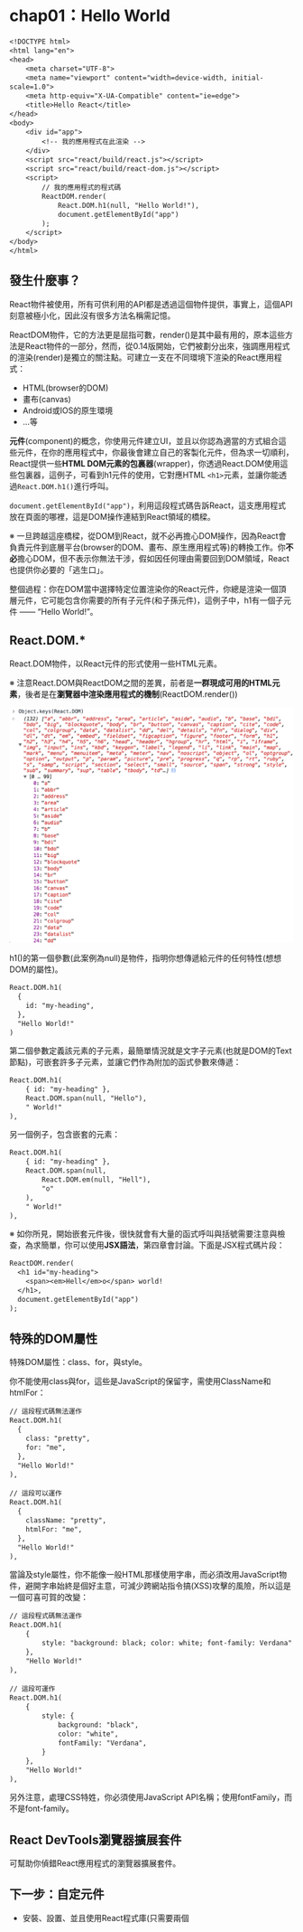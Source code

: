 # chap01：Hello World

```
<!DOCTYPE html>
<html lang="en">
<head>
    <meta charset="UTF-8">
    <meta name="viewport" content="width=device-width, initial-scale=1.0">
    <meta http-equiv="X-UA-Compatible" content="ie=edge">
    <title>Hello React</title>
</head>
<body>
    <div id="app">
        <!-- 我的應用程式在此渲染 -->
    </div>
    <script src="react/build/react.js"></script>
    <script src="react/build/react-dom.js"></script>
    <script>
        // 我的應用程式的程式碼
        ReactDOM.render(
            React.DOM.h1(null, "Hello World!"),
            document.getElementById("app")
        );
    </script>
</body>
</html>
```

## 發生什麼事？

React物件被使用，所有可供利用的API都是透過這個物件提供，事實上，這個API刻意被極小化，因此沒有很多方法名稱需記憶。

ReactDOM物件，它的方法更是屈指可數，render()是其中最有用的，原本這些方法是React物件的一部分，然而，從0.14版開始，它們被劃分出來，強調應用程式的渲染(render)是獨立的關注點。可建立一支在不同環境下渲染的React應用程式：

- HTML(browser的DOM)
- 畫布(canvas)
- Android或IOS的原生環境
- ...等

**元件**(component)的概念，你使用元件建立UI，並且以你認為適當的方式組合這些元件，在你的應用程式中，你最後會建立自己的客製化元件，但為求一切順利，React提供一些**HTML DOM元素的包裏器**(wrapper)，你透過React.DOM使用這些包裏器，這例子，可看到h1元件的使用，它對應HTML `<h1>`元素，並讓你能透過`React.DOM.h1()`進行呼叫。

`document.getElementById("app")`，利用這段程式碼告訴React，這支應用程式放在頁面的哪裡，這是DOM操作連結到React領域的橋樑。

※ 一旦跨越這座橋樑，從DOM到React，就不必再擔心DOM操作，因為React會負責元件到底層平台(browser的DOM、畫布、原生應用程式等)的轉換工作。你**不必**擔心DOM，但不表示你無法干涉，假如因任何理由需要回到DOM領域，React也提供你必要的「逃生口」。

整個過程：你在DOM當中選擇特定位置渲染你的React元件，你總是渲染一個頂層元件，它可能包含你需要的所有子元件(和子孫元件)，這例子中，h1有一個子元件 —— “Hello World!”。

## React.DOM.*

React.DOM物件，以React元件的形式使用一些HTML元素。

※ 注意React.DOM與ReactDOM之間的差異，前者是**一群現成可用的HTML元素**，後者是在**瀏覽器中渲染應用程式的機制**(ReactDOM.render())

![React.DOM的特性清單](./React.DOM.png)

h1()的第一個參數(此案例為null)是物件，指明你想傳遞給元件的任何特性(想想DOM的屬性)。

```
React.DOM.h1(
  {
    id: "my-heading",
  },
  "Hello World!"
)
```

第二個參數定義該元素的子元素，最簡單情況就是文字子元素(也就是DOM的Text節點)，可嵌套許多子元素，並讓它們作為附加的函式參數來傳遞：

```
React.DOM.h1(
    { id: "my-heading" },
    React.DOM.span(null, "Hello"),
    " World!"
),
```

另一個例子，包含嵌套的元素：

```
React.DOM.h1(
    { id: "my-heading" },
    React.DOM.span(null,
        React.DOM.em(null, "Hell"),
        "o"
    ),
    " World!"
),
```

※ 如你所見，開始嵌套元件後，很快就會有大量的函式呼叫與括號需要注意與檢查，為求簡單，你可以使用**JSX語法**，第四章會討論。下面是JSX程式碼片段：

```
ReactDOM.render(
  <h1 id="my-heading">
    <span><em>Hell</em>o</span> world!
  </h1>,
  document.getElementById("app")
);
```

## 特殊的DOM屬性

特殊DOM屬性：class、for，與style。

你不能使用class與for，這些是JavaScript的保留字，需使用ClassName和htmlFor：

```
// 這段程式碼無法運作
React.DOM.h1(
  {
    class: "pretty",
    for: "me",
  },
  "Hello World!"
),

// 這段可以運作
React.DOM.h1(
  {
    className: "pretty",
    htmlFor: "me",
  },
  "Hello World!"
),
```

當論及style屬性，你不能像一般HTML那樣使用字串，而必須改用JavaScript物件，避開字串始終是個好主意，可減少跨網站指令搞(XSS)攻擊的風險，所以這是一個可喜可賀的改變：

```
// 這段程式碼無法運作
React.DOM.h1(
    {
        style: "background: black; color: white; font-family: Verdana"
    },
    "Hello World!"
),

// 這段可運作
React.DOM.h1(
    {
        style: {
            background: "black",
            color: "white",
            fontFamily: "Verdana",
        }
    },
    "Hello World!"
),
```

另外注意，處理CSS特姓，你必須使用JavaScript API名稱；使用fontFamily，而不是font-family。

## React DevTools瀏覽器擴展套件

可幫助你偵錯React應用程式的瀏覽器擴展套件。

## 下一步：自定元件

- 安裝、設置、並且使用React程式庫(只需要兩個<script>標籤)
- 在DOM當中選擇特定位置渲染你的React元件(e.g. `ReactDOM.render(reactWhat, domWhere)`)
- 使用內建的元件，這些是一般DOM元素的包裏器(e.g. `React.DOM.div(attributes, children)`)

# chap02：元件的生命

現在知道如何使用現成的DOM元件，現在就來練習如何建立自己的元件。

## 最低限度

建立新元件的API：

```
var MyComponent = React.createClass({
  /* specs */
})
```

"specs"是JavaScript物件，包含一個名為`render()`的必要方法，以及一些選用的方法與特性，最基本例子：

```
var Component = React.creatClass({
  render: function() {
    return React.DOM.span(null, "I'm so custom");
  }
});
```

唯一需要實作的就是`render()`方法，這個方法**必須回傳React元件**。

在應用程式中使用你的元件就類似使用DOM元件

```
ReactDOM.render(
  React.createElement(Component),
  document.getElementById("app")
);
```

`React.createElement()`是為你的元件建立「實例」(instance)的一個方法。如果要建立數個實例，還有另一個方法是利用工廠(factory)：

```
var ComponentFactory = React.createFactory(Component);

ReactDOM.render(
    ComponentFactory(),
    document.getElementById("app")
);
```

你已經知道`React.DOM.*`方法實際上只是`React.createElement()`的方便包裏器。換言之，可這樣操作DOM元件：

```
ReactDOM.render(
    React.createElement("span", null, "Hello"),
    document.getElementById("app")
);
```

如你所見，DOM元素以字串的方式被定義，而不是JavaScript函式(如自訂元件的案例)。

## 特性

你的元件可以接受特性並且渲染它們，或根據特性的值產生不同行為。所有特性可透過this.props物件來存取：

```
var Component = React.createClass({
    render: function() {
        return React.DOM.span(null, "My name is " + this.props.name);
    }
});

ReactDOM.render(
    React.createElement(Component, {
        name: "Eden",
    }),
    document.getElementById("app")
);
```

※ 把`this.props`想成是唯讀的。特性可用來將組態從父元件傳遞到子元件(以及從子元件到父元件)。如果你覺得很想要設定this.props的特性，就使用額外的變數，或改用元件之規格物件的特性(如this.thing，而非this.props.thing)。事實上ECMAScript5瀏覽器中，你無法改變this.props，因為：

```
> Object.isFrozen(this.props) === true; // true
```

## PropTypes

在你的元件中，可添加名為propTypes的特性，宣告你的元件準備接受哪些特性，以及它們的型別：

```
var Component = React.createClass({
    propTypes: {
        name: React.PropTypes.string.isRequired,
    },
    render: function() {
        return React.DOM.span(null, "My name is " + this.props.name);
    }
});
```

propTypes是選用的，但它有兩個好處：

- 事先宣告元件預期什麼特性，元件的使用者不需要檢視render()函式的原始碼(可能很長)，就能明白他們可使用哪些特性來組態這個元件。
- React在執行時期驗證特性值，所以你可放心撰寫你的render()函式，無需小心翼翼地堤防你的元件會收到什麼可怕的資料。

如果忘記傳遞該值，控制台會顯示警告訊息：

```
ReactDOM.render(
    React.createElement(Component, {
        // name: "Eden",
    }),
    document.getElementById("app")
);
```

```
Warning: Failed propType: Required prop `name` was not specified in `Constructor`.
```

如果提供整數，也會得到警告訊息：

```
ReactDOM.render(
    React.createElement(Component, {
        name: 123,
    }),
    document.getElementById("app")
);
```

```
Warning: Failed propType: Invalid prop `name` of type `number` supplied to `Constructor`, expected `string`.
```

列出可用來宣告你的預期PropTypes。

```
> Object.keys(React.PropTypes).join('\n');
  "array
  bool
  func
  number
  object
  string
  any
  arrayOf
  element
  instanceOf
  node
  objectOf
  oneOf
  oneOfType
  shape"
```

### 預設的特性值

當你的元件接受選用的特性時，必須特別注意，當那些特性未提供，元件還是必須能正常運作，無可避免，這會導致防禦性的樣板程式碼：

```
var text = 'text' in this.props ?this.props.text : '';
```

可透過實作`getDefaultProps()`方法來避免撰寫這種程式碼(聚焦於更重要的部分)：

```
var Component = React.createClass({
  propTypes: {
    firstName: React.PropTypes.string.isRequired,
    middleName: React.PropTypes.string,
    familyName: React.PropTypes.string.isRequired,
    address: React.PropTypes.string,
  },
  
  getDefaultProps: function() {
    return {
      middleName: '',
      address: 'n/a',
    };
  },
  
  render: function() {/* ... */}
});
```

如你所見，`getDefaultProps()`回傳物件，為每個選用的特性(no isRequired的特性)提供合理的值。

## 狀態

目前所舉的例子都是相當靜態(無狀態)。React真正的亮點是在應用程式發生資料改變時的絕妙處理機制(相對的，老派的browser DOM操作與維護工作顯得很複雜)。React具有**狀態**(state)的概念，也就是元件用來渲染它自己的資料。當狀態改變，React重新建構UI，不需你做任何事，因此，在最初完成UI(在你的render())之後，你只需關心資料更新，而不需擔心資料調整，畢竟，你的render()方法已經提供元件外觀應有的藍圖。

※ 呼叫setState()之後，UI更新透過佇列機制而完成，有效地以批次方式進行變更，因此，直接更新`this.state`會產生意外的行為，而且你不該這樣做，就像`this.props`，請將`this.state`考慮成唯讀物件，不僅因為這樣做從語義上來看是一個壞主意，而且會以出乎意料的方式運作，同樣地，不要自行呼叫`this.render()`——相反地，將它留給React進行批次處理，React會判斷最少變更量，並且在適當時機呼叫render()。

類似透過`this.props`存取特性，你藉由`this.state`物件存取狀態，為了更新狀態，可使用`this.setState()`，當`this.setState()`被呼叫時，React呼叫你的`render()`方法，並且更新UI。

※ React在setState()被呼叫時更新UI，這是最常見的使用情節，但這裡有逃生口。可藉由名為shouldComponentUpdate()的特殊「生命週期」方法中回傳false，阻止UI被更新。

## 有狀態的TextArea元件

首先，建立不處理更新的「無狀態」版本：

```
var TextAreaCounter = React.createClass({
    propTypes: {
        text: React.PropTypes.string,
    },
    getDefaultProps: function () {
        return {
            text: '',
        };
    },
    render: function() {
        return React.DOM.div(null,
            React.DOM.textarea({
                defaultValue: this.props.text,
            }),
            React.DOM.h3(null, this.props.text.length)
        )
    }
});

ReactDOM.render(
    React.createElement(TextAreaCounter, {
        text: "Eden"
    }),
    document.getElementById("app")
);
```

※ 前段程式碼中的textarea接受defaultValue特性，而不是文字子元素(就像你在一般HTML中習以為常的那樣)，這是因為，當論及表單時，React與老式HTML之間存在一些細微差異，第四章就會討論到這件事。不會有太大差別。

下一步是把這無狀態元件轉變成**有狀態**的元件，我們讓這個元件維護某些資料(狀態)，並且利用這些資料在一開始渲染它自己，並在稍後資料發生改變時更新它自己(重新渲染)。

在你的元件實作getInitialState()的方法，確保你操作的總是正確的資料：

```
getInitialState: function () {
    return {
        text: this.props.text,
    };
},
```

可透過`this.state.text`存取。一開始(在getInitialState()中)，你直接複製text特性，之後當資料發生變化(使用者進行輸入)時，這個元件利用輔助方法(helper method)更新其狀態。

```
_textChange: function(ev) {
    this.setState({
        text: ev.target.value,
    });
},
```

你總是利用`this.setState()`更新狀態，這個方法接受物件，並將它與`this.state`裡頭既有的資料合併起來。

`_textChange()`是個事件偵聽器。

最後要做的就是更新render()方法，使用`this.state`代替`this.props`，並設定事件偵聽器。

```
render: function () {
    return React.DOM.div(null,
        React.DOM.textarea({
            value: this.state.text,
            onChange: this._textChange,
        }),
        React.DOM.h3(null, this.state.text.length)
    )
}
```

現在每當輸入textarea，計數器更新，反映實際的輸入內容。

## DOM事件說明

為避免混淆，針對這行程式碼做點澄清：

```
onChange: this._textChange
```

為求效能、便捷、清楚、與合理，React使用自己的**合成事件系統**(synthetic events system)，為幫忙理解箇中原由，你必須思考在單純的DOM世界裡頭事情是如何運作的。

### 舊時代的事件處理

使用**行內事件處理器**(inline event handler)是很方便的：

```
<button onclick="doStuff">
```

雖方便且易讀(事件監聽器與UI同在)，然而，太多事件監聽器像這樣四處散落卻是欠缺效率的，而且也不容易在相同按鈕上安排多個監聽器，尤其是當該按鈕位在別人的「元件」或程式庫中，因此在DOM世界裡，人們使用`element.addEventListener`設置監聽器(listener，現在導致相關程式碼散落兩處，甚至多處)以及**事件委託**機制(event delegation，為解決效能問題)。事件委託機制意味著你在某個父節點偵聽多個事件，例如，包含多個按鈕的<div>，你為所有按鈕設置一個偵聽器。

```
<div id="parent">
    <button id="ok">ok</button>
    <button id="cancel">Cancel</button>
</div>
<script>
    document.getElementById('parent').addEventListener('click', function (event) {
        var button = event.target;

        // 根據被點擊的按鈕不同，做不同的事情
        switch (button.id) {
            case 'ok':
                console.log('OK!');
                break;
            case 'cancel':
                console.log('Cancel');
                break;
            default:
                new Error('Unexpected button ID');
        }
    });
</script>
```

這樣可行，效能也沒問題，但也有幾個缺點：

- 偵聽器的宣告更遠離UI元件，使得程式碼更難追蹤及偵錯。
- 使用事件委託機制，搭配switch，導致不必要的樣板程式碼，甚至是在你可以做實際的工作之前。
- 瀏覽器不一致實際上會讓這段程式碼變得更冗長。

將這段程式碼呈現在真實的使用者前，你需補充更多東西，才能支援所有瀏覽器。

- 除了addEventListener，你還需要attachEvent。
- 你必須在偵聽器頂端增加`var event = event || window.event;`。
- 你需要`var button = event.target || event.srcElement;`。

所有這些東西都不可少，且相當煩人，足以迫使你採用某個事件程式庫，但是，何必添加另一個程式庫(並學習更多API)，React已經隨附一個克服事件處理夢魘的解決方案。

### React的事件處理

React使用**合成事件**(synthetic event)，以便包裏及標準化瀏覽器事件，這表示，不再有瀏覽器不一致，你可永遠放心相信：所有瀏覽器皆支援`event.target`，這也表示，對所有瀏覽器來說，取消事件的API都一樣；換言之，`event.stopPropagation()`和`event.preventDefault()`即使老舊IE也能運作。

這樣的語法很容易讓UI與事件偵聽器保持在一起，看起來好像老式的行內事件處理器，但背後並非如此，事實上，基於效能考量，React採取事件委託機制。

針對事件處理器，React使用駝峰語法，因此，請使用`onClick`代替`onclick`。

無論什麼原因，如果你需要原始的瀏覽器事件，大可利用`event.nativeEvent`，不過，這種機會應該很少。

還有一件事：onChange事件的行為正如你預期：它在使用者進行欄位輸入當下被觸發，而非完成輸入並且離開這個欄位之後，這是單純DOM的行為。

### Props vs. State

特性(property)是讓外界(元件使用者)組態你的元件的機制，狀態(state)是關於內部資料的維護，因此，如果你去類比物件導向編程，`this.props`就如同傳遞給**類別建構式**的所有引數，`this.state`則是你的一群**私有特性**。

## 在初始狀態中的特性：反模式

```
getInitialState() {
  return {
    text: this.props.text,
  };
}
```

這實際上被視為一種反模式。理想情況下，以你覺得合適方式，隨意組合`this.state`和`this.props`，在render()方法中打造你的使用者介面。

但有時候，你會想要利用傳遞給元件的值，並且使用它建構初始狀態，這沒什麼不對，但元件的呼叫者可能期望這個特性總是具有最新的值，前述範例違反這種期望，為求簡明清楚，單純的命名變更就夠了 —— 例如，把該特性稱作defaultText或initialValue之類的東西，而不只是text：

```
propTypes: {
    defaultValue: React.PropTypes.string,
},

getDefaultProps: function () {
    return {
        defaultValue: '',
    };
},

getInitialState: function () {
    return {
        text: this.props.defaultValue,
    };
},


ReactDOM.render(
    React.createElement(TextAreaCounter, {
        defaultValue: "Eden"
    }),
    document.getElementById("app")
);
```

※ 第四章會說明React如何針對它自己的欄位輸入元素與文字輸入方框的實作解決這個問題。

## 從外部存取元件

有時候，你必須掛鉤到既有的應用程式或網站，一部份一部份地移植到React，幸運的是，React根本上被設計來搭配任何預先存在的程式碼基礎。

讓React應用程式與外界溝通的一個方法，就是取得`ReactDOM.render()`所渲染之元件的參考，並且從元件外部使用它：

```
var myTextAreaCounter = ReactDOM.render(
    React.createElement(TextAreaCounter, {
        defaultValue: "Eden"
    }),
    document.getElementById("app")
);
```

現在你可使用myTextAreaCounter存取相同的方法和特性(跟你在元件中使用this一樣)，甚至可以使用JavaScript控制台來檢視這個元件：

![透過保存參考，存取被渲染的元件](./state-outside.png)

這行設定某種新狀態：

```
myTextAreaCounter.setState({text: "Hello outside world!"});
```

這行取得指向React所建立之DOM主要父節點的參考：

```
var reactAppNode = ReactDOM.findDOMNode(myTextAreaCounter);
```

這是`<div id="app">`的第一個子元素，這就是你要求React變戲法的地方：

```
reactAppNode.parentNode === document.getElementById('app'); // true
```

這裡說明如何存取特性和狀態：

```
myTextAreaCounter.props;
myTextAreaCounter.state;
```

※ 你可從元件外面存取整個元件API，但真要這麼做，你應該謹慎運用這項新穎的超能力。如果你要取得節點規模，以確保它的尺寸適合你的整個頁面，或許可使用`ReactDOM.findDOMNode()`，但僅止於此。如果忍不住胡亂操作不屬於你的元件，可能會違反原有的預期，並產生臭蟲，因為該元件並未預期這類「侵入式干預」，例如下列這段程式碼，但真的不建議：

```
// 反例
myTextAreaCounter.setState({text: "NOOOO"});
```

## 中途更改特性

特性是組態元件的一種機制。因此，在建立元件之後，從外部改變特性自然是件合理的事。但，你的元件應該有所準備，才能處理這種使用情節。

檢視之前範例render()方法，你會發現它僅使用`this.state`：

```
render: function () {
    return React.DOM.div(null,
        React.DOM.textarea({
            value: this.state.text,
            onChange: this._textChange,
        }),
        React.DOM.h3(null, this.state.text.length)
    )
}
```

如果你從元件外部改變這些特性，並不會產生渲染的效果，換句話說，textarea的內容在你進行下列操作之後不會發生改變：

```
myTextAreaCounter = ReactDOM.render(
    React.createElement(TextAreaCounter, {
        defaultValue: "Hello", // 先前為“Eden”
    }),
    document.getElementById("app")
);
```

※ 即使myTextAreaCounter被新的ReactDOM.render()呼叫重寫過，應用程式的狀態仍然維持不變，
React先後「調節」(reconciliation)這支應用程式，但並未抹除一切，相反地，它盡可能應用最小的變更量。

this.props已經改變，但UI沒變：

```
> myTextAreaCounter.props; // Object {defaultValue: "Hello"}
```

```
// 反例
myTextAreaCounter.setState({text: "Hello"});
// 這是糟糕的主意，因它在更複雜的元件中可能導致不一致狀態；例如，弄亂內部計數器、布林旗標、事件監聽器、等等。
```

如果想要優雅處理外部干擾(特性的變更)，可預先實作名為`componentWillReceiveProps()`的方法：

```
componentWillReceiveProps: function (newProps) {
    this.setState({text: newProps.defaultValue});
},
```

這個方法接受新的特性物件，你可根據需求設定狀態，並且配合其他必要工作，讓元件保持正常狀態。

## 生命週期方法

componentWillReceiveProps()方法是React提供的生命週期之一，你可使用它來偵聽元件的變更。你可實作其他生命週期方法：

- componentWillUpdate()

    在元件的render()方法再次被呼叫(特性或狀態的改變)之前被執行。

- componentDidUpdate()

    在render()方法完成且新的底層DOM變更發生之後被執行。

- componentWillMount()

    在節點被插入DOM之前被執行。

- componentDidMount()

    在節點被插入DOM之後被執行。

- componentWillUnmount()

    在元件從DOM移除之前被執行。

- shouldComponentUpdate(newProps, newState)

    這個方法在componentWillUpdate()之前被呼叫，並且給你機會回傳false；取消更新，這表示你的render()不會被呼叫，這在效能至關重要的領域中是相當有用的 —— 當你認為沒有重要的變更，而且不需要渲染時，根據newState引數與既有`this.state`的比較，newProps與`this.props`的比較，或者，單純知道這個元件是靜態、不會改變的，你據以進行決策。
    
## 生命週期範例：全部紀錄

讓我們在TextAreaCounter元件中增加一些日誌紀錄，簡單實作所有生命週期方法，被呼叫時將相關訊息伴隨引數紀錄到控制台上：

```
var TextAreaCounter = React.createClass({

    _log: function(methodName, args) {
        console.log(methodName, args);
    },
    componentWillUpdate: function () {
        this._log('componentWillUpdate', arguments);
    },
    componentDidUpdate: function () {
        this._log('componentDidUpdate', arguments);
    },
    componentWillMount: function () {
        this._log('componentWillMount', arguments);
    },
    componentDidMount: function () {
        this._log('componentDidMount', arguments);
    },
    componentWillUnmount: function () {
        this._log('componentWillUnmount', arguments);
    },
    
    // ...
    // 更多實作，render()，等等
```

載入頁面console結果：

```
componentWillMount Arguments(0)
componentDidMount Arguments(0)
```

兩個方法呼叫不帶任何引數，componentDidMount()通常比較有趣，需要的話，你可利用`ReactDOM.findDOMNode(this)`存取新掛載的DOM節點，例如，取得元件的尺寸。既然你的元件確實存在，你就可以做任何類型的初始化工作。

接下來，鍵入"s"產生文字"Edens"：

![更新元件](./licycle_update.png)

componentWillUpdate(nextProps, nextState)方法伴隨著新資料被呼叫，這些新資料會被用來重新渲染這個元件，第一個引數是this.props的未來值，第二個引數是新的this.state的未來值，第三個是context，這引數在這階段並不要緊。你可將引數(e.g. newProps)與當前的this.props做比較，並且決定是否對它採取適當的行動。

在呼叫componentWillUpdate()之後，你看到componentDidUpdate(oldProps, oldState)被呼叫，傳遞props與state在變更之前的值，這是在變更發生之後做某事的機會，你可在這裡使用setState()，你無法在componentWillUpdate()裏頭做這件事。

譬如說，你想要限制輸入textarea的字元數，你應該在事件處理器_textChange()做這件事，它在使用者鍵入資料時被呼叫，但萬一有人從元件外部呼叫setState()？你還能保護元件的一制性與健全性嗎？當然，你可以在componentDidUpdate()中進行驗證，如果字元數大於允許的限制，即將狀態回復原有的樣子：

```
componentDidUpdate: function(oldProps, oldState) {
    if (this.state.text.length > 4) {
        this.replaceState(oldState);
    }
}
```

※ 注意，使用replaceState()代替setState()，setState(obj)將obj的特性與this.state特性**合併**，而replaceState()則**覆寫一切**。

## 生命週期範例：使用Mixin

前面例子，你看到五個生命週期方法呼叫有四個被記錄下來，當你有子元件被父元件移除，第五個生命週期方法，componentWillUnmount()，最能夠清楚指名這件事。此範例中，你想要同時在子元件與父元件中紀錄所有變更，所以讓我們引進程式碼重利用的新概念：mixin(混入)。

mixin是包含一組方法與特性的JavaScript物件，mixin不是為了單獨使用，而是要被包含到(被混入)另一個物件的特性中，在日誌紀錄範例中，mixin看起來像這樣：

```
var logMixin = {
    _log: function (methodName, args) {
        console.log(methodName, args);
    },
    componentWillUpdate: function () {
        this._log('componentWillUpdate', arguments);
    },
    componentDidUpdate: function () {
        this._log('componentDidUpdate', arguments);
    },
    componentWillMount: function () {
        this._log('componentWillMount', arguments);
    },
    componentDidMount: function () {
        this._log('componentDidMount', arguments);
    },
    componentWillUnmount: function () {
        this._log('componentWillUnmount', arguments);
    },
};
```

在非React的世界裡，你可利用for-in迭代繞行，並且將所有特性複製到新物件中，這樣讓新的物件獲得mixin的所有功能。在React的世界裡，你擁有一種便捷的機制：mixins特性：

```
var MyComponent = React.createClass({
  mixins: [obj1, obj2, obj3],
  // 其餘的方法...
},
```

你將JavaScript物件的陣列指定給mixins特性，React負責處理其餘工作。

```
var TextAreaCounter = React.createClass({

    name: 'TextAreaCounter',
    mixins: [logMixin],
    
    // 其餘的方法 ...
```

這段程式碼加上便捷的name特性來識別呼叫者。

執行這段包含mixin的範例，可看到日誌紀錄的運作。

## 生命週期範例：使用子元件

你知道你能以你認為合適、嵌套的方式，混合及組織React元件，目前為止，你在render()方法中只看到React.DOM元件(相對於自訂元件)，現在看看簡單的自訂元件如何被當作子元件來使用：

可將計數器的部分變成獨立的元件：

```
var Counter = React.createClass({
    name: 'Counter',
    mixins: [logMixin],
    propTypes: {
        count: React.PropTypes.number.isRequired,
    },
    render: function () {
        return React.DOM.span(null, this.props.count);
    }
});
```

這個元件只是計數器的部分，沒維護狀態，只顯示由父元件提供的count特性。另外，它也混入logMixin。

更新TextAreaCounter父元件的render()方法，並有條件的使用Counter元件：

```
render: function () {
    var counter = null;
    if (this.state.text.length > 0) {
        counter = React.DOM.h3(null,
            React.createElement(Counter, {
                count: this.state.text.length,
            })
        );
    }
    return React.DOM.div(null,
        React.DOM.textarea({
            value: this.state.text,
            onChange: this._textChange,
        }),
        counter
    );
}
```

注意，不需要將整個UI以行內方式作為主要元件React.DOM.div的引數，你可將UI的某些片段指定給不同的變數，並根據實際的需求，有條件地使用。

現在，加載頁面，然後改變textarea內容：

![掛載及更新兩個元件](./2_component_licycle.png)

可看到子元件在父元件之前被掛載與更新。

刪除textarea文字之後，計數變0，Counter元件變null，它的DOM節點從DOM樹狀結構中被移除，就在componentWillUnmount回呼通知你之後。

![卸載計數器元件](./unmount_count.png)

## 效能提升：阻止元件更新

最後一個生命週期方法 —— 尤其在建構應用程式的效能關鍵零組件時 —— 就是shouldComponentUpdate(nextProps, nextState)方法，它在componentWillUpdate()之前被呼叫，提供給你一個機會：如果決定沒要那樣做，就把更新取消。

還有一類文件，僅於它們的render()方法中使用this.props與this.state，而且沒有額外的函式呼叫，這些元件被稱作「純」元件，他們可實作shouldComponentUpdate()，並且比較前後的狀態與特性，如果沒有任何改變，就回傳false，節省一些處理能力。另外，還有一些單純的靜態元件，既不使用props，也不使用state，這種的就能直接回傳false。

現在來探索render()，並實作shouldComponentUpdate()，以求效能提升：

將日誌紀錄移除，改在render()做紀錄：

```
var Counter = React.createClass({
    name: 'Counter',
//    mixins: [logMixin],
    propTypes: {
        count: React.PropTypes.number.isRequired,
    },
    render: function () {
        console.log(this.name + '::render()');
        return React.DOM.span(null, this.props.count);
    }
});
```

```
var TextAreaCounter = React.createClass({

    name: 'TextAreaCounter',
//    mixins: [logMixin],

    // 所有其他方法
    
    render: function () {
        console.log(this.name + '::render()');
        // ...
    }
});
```

現在在加載頁面並貼上字串"Mary"取代"Eden"，console：

```
TextAreaCounter::render()
Counter::render()
TextAreaCounter::render()
Counter::render()
```

更新前後的字元數目都一樣，所以計數器的UI沒有變化，不需呼叫Counter的render()方法。

```
shouldComponentUpdate: function(nextProps, nextState) {
    return nextProps.count !== this.props.count;
},
```

將"Eden"更新"Mary"後：

```
TextAreaCounter::render()
Counter::render()
TextAreaCounter::render()
```

## PureRenderMixin

shouldComponentUpdate()的實作非常簡單，且很容易就能讓這實作一般化，因為你總是會比較this.props與nextProps，以及this.state與nextState，React以mixin的形式提供這樣的通用實作，讓你能簡單地將它包含在任何元件中。

```
<script src="react/build/react-with-addons.js"></script>
<script src="react/build/react-dom.js"></script>
<script>

    var Counter = React.createClass({
        name: 'Counter',
        mixins: [React.addons.PureRenderMixin],
        propTypes: {
            count: React.PropTypes.number.isRequired,
        },
        render: function () {
            console.log(this.name + '::render()');
            return React.DOM.span(null, this.props.count);
        }
    });
```

結果，字元不變，Counter的render()方法並未被呼叫。

PureRenderMixin並非React核心的一部分，但確實是React附加組件之擴充版本的一部分，因此，必須包含`react/build/react-with-addons.js`，這提供你新的名稱空間React.addons，而且，可在當中找到PureRenderMixin，以及其他絕妙的附加組件。

如不想包含所有附加組件，只想實作自己的mixin版本，儘管窺探這項實作，僅作淺層比較(shallowEqual)，而非遞迴式的深層比較：

```
/**
 * Does a shallow comparison for props and state.
 * See ReactComponentWithPureRenderMixin
 */
function shallowCompare(instance, nextProps, nextState) {
  return !shallowEqual(instance.props, nextProps) || !shallowEqual(instance.state, nextState);
}
```

# chap03：Excel：精心設計的表格元件

建立資料表，它讓你編輯資料表內容，排序及搜尋(過濾)資料，並將它們匯出為可下載的檔案。

## 資料優先

表格元件(何不乾脆稱呼Excel)，應該接受標題陣列與資料陣列，以下是史上最暢銷書籍組成清單：

```
var headers = [
    "Book", "Author", "Language", "Published", "Sales"
];

var data = [
    ["The Lord of the Rings", "J. R. R. Tolkien", "English", "1954–1955", "150 million"],
    ["Le Petit Prince (The Little Prince)", "Antoine de Saint-Exupéry", "French", "1943", "140 million"],
    ["Harry Potter and the Philosopher's Stone", "J. K. Rowling", "English", "1997", "107 million"],
    ["And Then There Were None", "Agatha Christie", "English", "1939", "100 million"],
    ["Dream of the Red Chamber", "Cao Xueqin", "Chinese", "1754–1791", "100 million"],
    ["The Hobbit", "J. R. R. Tolkien", "English", "1937", "100 million"],
    ["She: A History of Adventure", "H. Rider Haggard", "English", "1887", "100 million"],
];
```

## 表格標題迴圈

首先，踏出第一步，僅顯示標題實作：

```
var Excel = React.createClass({
    render: function () {
        return (
            React.DOM.table(null,
                React.DOM.thead(null,
                    React.DOM.tr(null,
                        this.props.headers.map(function (title) {
                            return React.DOM.th(null, title);
                        })
                    )
                )
            )
        );
    }
});
```

以下為用法：

```
ReactDOM.render(
    React.createElement(Excel, {
        headers: headers,
        initialData: data
    }),
    document.getElementById("app")
);
```

陣列的map()方法，這方法被用來回傳一序列子元件。在此，map()方法擷取各元素，並將它傳遞給回呼函式，回呼函式建立新的<th>元件，並且回傳它。

這是React之所以美妙的一部份原因 ── 你使用JavaScript建立UI，而且JavaScript的所有威力皆聽你差遣，迴圈與條件語法照常使用，你不需學習另一種「樣板」語言或語法，就能建構UI。

※ 你能以單一陣列引數的方式將所有子元素傳遞給元件，代替你目前看到的作法 ─ 將每個子元素作為個別的引數來傳遞。總之，兩個方法皆可行：

```
// 獨立引數
React.DOM.ul(
  null,
  React.DOM.li(null, "one"),
  React.DOM.li(null, "two")
);
// 陣列
React.DOM.ul(
  null,
  [
    React.DOM.li(null, "one"),
    React.DOM.li(null, "two")
  ]
);
```

## 偵錯控制台的警告

```
react.js:19368 Warning: Each child in an array or iterator should have a unique "key" prop. Check the render method of `Constructor`. See https://fb.me/react-warning-keys for more information.
```

陣列或迭代器裡的每個子元素都應具有獨特的"key"特性。在現實生活中，可能會有許多元件建立<tr>元素。Excel只是React世界以外被指定某個React元件的變數，所以React無法理解這個元件名稱，然而，你可透過宣告displayName特性，幫忙處理這件事：

```
var Excel = React.createClass({
    displayName: 'Excel',
    render: function () {
        // ...
    }
});
```

現在，React可以識別問題所在，並警告你

```
Warning: Each child in an array or iterator should have a unique "key" prop. Check the render method of `Excel`. See https://fb.me/react-warning-keys for more information.
```

為了修復它，請根據警告內容來處理問題，現在，你知道究竟是哪個render()惹的禍：

```
this.props.headers.map(function (title, idx) {
    return React.DOM.th({key: idx}, title);
})
```

為把key特性提供給React，你可簡單使用陣列元素的索引(idx)，這些鍵只需要在這陣列裡維持獨一無二，不必在整個React應用程式中保持唯一。

※ 使用JSX，你不需要定義displayName這個特性，因為這名稱會自動被延生出來。

## 添加<td>內容

```
this.state.data.map(function (row, idx) {
    return (
        React.DOM.tr(null,
            row.map(function (cell, idx) {
                return React.DOM.td(null, cell)
            })
        )
    );
})
```

還有一件事要考慮，data變數的內容，會從元件呼叫者傳遞資料，但稍後，表格會持續存在，資料會改變，因使用者理應能排序、編輯等，換言之，元件狀態會變化，所以使用`this.state.data`追蹤這些改變，並利用this.props.initialData，讓呼叫者初始化元件。

```
getInitialState: function () {
    return {data: this.props.initialData}
},
render: function () {
    return (
        React.DOM.table(null,
            React.DOM.thead(null,
                React.DOM.tr(null,
                    this.props.headers.map(function (title, idx) {
                        return React.DOM.th({key: idx}, title);
                    })
                )
            ),
            React.DOM.tbody(null,
                this.state.data.map(function (row, idx) {
                    return (
                        React.DOM.tr({key: idx},
                            row.map(function (cell, idx) {
                                return React.DOM.td({key: idx}, cell)
                            })
                        )
                    );
                })
            )
        )
    );
}
```

![渲染整個表格](./render_table.png)

可看到，重複的`{key: idx}`為元件陣列的每個元素提供獨一無二的值(react DevTools)，然而，所有的.map()迴圈從索引0開始，這沒問題，因這些鍵只需在當前的迴圈中獨一無二，而非在整個應用程式中都是唯一。

接下來增加PropTypes特性，這項機制既可處理資料驗證，又能作為元件說明，讓我們盡可能保持明確。React.PropTypes提供陣列驗證器，並可進一步搭配arrayOf，藉此，你能指定陣列元素的型別：

```
propTypes: {
    headers: React.PropTypes.arrayOf(
        React.PropTypes.string
    ),
    initialData: React.PropTypes.arrayOf(
        React.PropTypes.arrayOf(
            React.PropTypes.string
        )
    ),
},
```

### 如何改善元件?

在一般Excel，只容許字串資料恐怕太過嚴苛，就目前練習而言，你大可允許更多資料類型(React.PropTypes.any)，並根據型別以不同方式渲染(數字靠右對齊)。

## 排序

這對React來說是輕而易舉的事情，事實上，這也是React的亮點之一，你只需要排序資料，所有UI更新自動被處理。

首先，將點擊處理器添加到標題列：

```
React.DOM.table(null,
    React.DOM.thead({onClick: this._sort},
        React.DOM.tr(null,
            // ...
```

現在，來實作_sort函式，你必須知道要根據哪一欄來排序，這項資訊可透過事件目標(event target，即表格標題`<th>`)的cellIndex特性輕易取得：

```
var column = e.target.cellIndex;
```

另外，你還需要排序資料副本，否則，如果使用陣列sort()方法，它會直接修改陣列，這表示this.state.data.sort()將修改this.state，如你所知，this.state不應該直接修改，只能透過setState()來處理。

```
// 複製資料
var data = this.state.data.slice(); // 或者，在ES6中，Array.from(this.state.data)
```

現在，實際的排序透過回呼sort()方法來完成：

```
data.sort(function (a, b) {
    return a[column] > b[column] ? 1 : -1;
});
```

最後，這一行使用排序過的新資料設定狀態：

```
this.setState({
    sort: data,
});
```

就是這樣，你完全不必觸碰UI渲染，在render()方法中，你已經一勞永逸定義元件在給定資料下看起來是什麼模樣，當資料改變時，UI也跟著改變。

### 如何改善元件

可根據需要，更花俏、更細緻地解析內容，看看那些值是否為數字，有無量度單位，等等。

## 排序UI的提示

目前哪一欄排序並不清楚，讓我們依據「排序欄」更新UI，顯示箭號，並且實作降冪排序。

為追蹤狀態，需兩個新特性：

- this.state.sortby

    當前排序欄的索引

- this.state.descending

    決定升冪或降冪排序的布林值
    
```
getInitialState: function () {
    return {
        data: this.props.initialData,
        sortby: null,
        descending: false
    }
},
```

在_sort排序中，你必須弄清楚要以何種方式排序，預設是升冪，除非新的欄索引跟當前排序欄相同，且原有排序並非是降冪。

```
var descending = this.state.sortby === column && !this.state.descending;
```
排序的回呼做調整：

```
data.sort(function (a, b) {
    return descending
        ? (a[column] < b[column] ? 1 : -1)
        : (a[column] > b[column] ? 1 : -1);
});
```

最後，必須設定新狀態：

```
this.setState({
    data: data,
    sortby: column,
    descending: descending
});
```

剩下的就只是更新render()函式：

```
this.props.headers.map(function (title, idx) {
    if (this.state.sortby === idx) {
        title += this.state.descending ? ' \u2191' : ' \u2193'
    }
    return React.DOM.th({key: idx}, title);
}, this)
```

現在，排序功能完成。

## 編輯資料

解決方案之一可能像這樣：

1. 雙擊儲存格，Excel判斷哪個儲存格被點擊，並且將它的內容從簡單文字變成預先填好內容的輸入欄位
2. 編輯內容
3. 敲擊Enter，輸入欄位消失，表格被更新為新文字

### 可編輯的資料儲存格

要做的第一件事情就是建立簡單的事件處理器，在雙擊時，元件「記住」選定的資料儲存格。

```
React.DOM.tbody({onDoubleClick: this._showEditor}, ...)
```

看看`_showEditor`：

```
_showEditor: function (e) {
    this.setState({
        edit: {
            row: parseInt(e.target.dataset.row, 10),
            cell: e.target.cellIndex,
        }
    });
},
```

這裡發生什麼事？

- 這個函式設定this.state的edit特性，這個特性在沒有編輯動作發生時為null，接著變成具有row與cell特性的物件，內容被編輯之儲存格的資料列索引和儲存格索引。
- 儲存格索引，使用與之前相同的e.target.cellIndex，e.target是被雙擊的`<td>`。
- DOM世界沒有免費的rowIndex，你必須透過data-屬性來得到，每個儲存格應具有data-row屬性，內含資料列索引，可利用parseInt()從中取得索引值。

增加edit特性，並在getInitialState()初始化它。

```
getInitialState: function () {
    return {
        data: this.props.initialData,
        sortby: null,
        descending: false,
        edit: null, // {row: index, cell: index}
    };
},
```

你需要data-row特性紀錄資料列索引：

```
React.DOM.tbody({onDoubleClick: this._showEditor},
    this.state.data.map(function (row, rowidx) {
        return (
            React.DOM.tr({key: rowidx},
                row.map(function (cell, idx) {
                    var content = cell;

                    // 待辦事項 - 假如`idx`與`rowidx`匹配要編輯的儲存格，
                    // 就將「content」轉為輸入欄位
                    // 否則，就顯示文字內容

                    return React.DOM.td({
                        key: idx,
                        'data-row': rowidx
                    }, content)
                }, this)
            )
        );
    }, this)
)
```

最後，必須做「待辦事項」所說的事情。需要時產生輸入欄位，整個render()函式因為setState()呼叫設定edit特性而再次被調用，React重新渲染表格，讓你有機會更新被雙擊的儲存格。

### 輸入欄位儲存格

首先，請記住編輯狀態：

```
var edit = this.state.edit;
```

檢查edit是否被設定，如果是的話，看看這是否為正在被編輯的儲存格：

```
if (edit && edit.row === rowidx && edit.cell === idx) {
    
}
```

如果是目標儲存格，讓我們產生表單，以及包含儲存格內容的輸入欄位：

```
content = React.DOM.form({onSubmit: this._save},
    React.DOM.input({
        type: 'text',
        defaultValue: content
    })
);
```

這個表單包含單一輸入欄位，預先填上儲存格的文字，當表單被提交時，它會被傳送給私有的_save()方法。

### 儲存

使用者完成輸入並提交表單(透過Enter鍵)，儲存內容變更：

```
_save: function (e) {
    e.preventDefault();
    // 進行儲存
},
```

阻止預設行為(所以頁面不重載)，你必須取得輸入欄位的參考：

```
var input = e.target.fitstChild;
```

複製clone資料，因此，你不直接操作this.state：

```
var data = this.state.data.slice();
```

根據新值以及state.edit的資料列索引與儲存格索引來更新資料片段：

```
data[this.state.edit.row][this.state.edit.cell] = input.value;
```

最後，設定狀態，這會促使UI重新渲染：

```
this.setState({
    edit: null, // 編輯完畢
    data: data,
});
```

### 虛擬DOM的差異

一旦使用新資料執行setState()，React呼叫元件的render()方法，UI進行更新，只因為一個儲存格的內容就渲染整個表格，看起來不是很有效率，但事實上，React只更新一個儲存格。

可打開瀏覽器開發工具，檢視DOM樹狀結構的哪些部分更新。開發工具特別強調DOM的改變之處。

幕後，React呼叫render()方法，建立所需要之DOM結果的輕量級樹狀結構表示，這被稱作虛擬DOM樹狀結構，當render()方法再次被呼叫時，React比較前後的虛擬樹狀結構，並計算其間的差異，根據這項差異，React判斷將此變更落實到瀏覽器DOM的最基本DOM操作(例如，appendChild()、textContent等等)。

透過計算最小一組變更，並且以批次方式處理DOM操作，React輕輕「觸碰」DOM，因為，眾所週知，DOM操作相對緩慢(相較於單純JavaScript操作，函式呼叫，等等)，並且經常形成豐富網路應用程式(rich web application)的渲染效能瓶頸。

當論及效能與更新UI，React提供你充分的支援：

- 盡可能小幅度操作DOM
- 針對使用者互動使用事件委託機制

## 搜尋

規劃如下：

- 增加按鈕，打開或關閉新功能
- 如果搜尋功能被開啟，就增加一列輸入欄位，其中，每一個輸入欄位對應每一欄的搜尋
- 隨使用者將資料鍵進輸入欄位，過濾state.data陣列，僅僅顯示匹配的內容

### 狀態與UI

首先，將search特性添加到this.state物件，負責紀錄搜尋功能是否打開：

```
getInitialState: function () {
    return {
        data: this.props.initialData,
        sortby: null,
        descending: false,
        edit: null, // {row: index, cell: index}
        search: false,
    };
},
```

接下來，更新UI，為讓事情好管理，將render()函式分解成一個個較小的專責區塊。

```
render: function () {
    return (
        React.DOM.div(null,
            this._renderToolbar(),
            this._renderTable())
    );
},

_renderToolbar: function () {
    // 待辦事項
},
_renderTable: function () {
    // 跟先前稱作`render()`的函式一樣
}
```

現在，工具欄只不過是一個按鈕：

```
_renderToolbar: function () {
    return React.DOM.button(
        {
            onClick: this._toggleSearch,
            className: 'toolbar',
        },
        'search'
    )
},
```

如果搜尋按鈕開啟，你需一個填滿輸入欄位的新表格列，就讓`_renderSearch()`函式打理這件事：

```
_renderSearch: function () {
    if (!this.state.search) {
        return null;
    }
    return (
        React.DOM.tr({onChange: this._search},
            this.props.headers.map(function (_ignore, idx) {
                return React.DOM.td({key: idx},
                    React.DOM.input({
                        type: 'text',
                        'data-idx': idx,
                    })
                );
            })
        )
    );
},
```

如果搜尋功能未開啟，這個函式就不必渲染任何東西。下面是`_renderTable()`需要做的事：

```
React.DOM.tbody({onDoubleClick: this._showEditor},
    this._renderSearch(),
    this.state.data.map(function (row, rowidx) {
        // ...
```

搜尋輸入欄位列只是在主要資料迴圈之前的另一個子節點，當`_renderSearch()`回傳null，React只是不渲染額外的子節點，而直接處理資料表格。

以上，所有UI更新已經完成。

### 過濾內容

搜尋之前，你必須複製資料，以免永遠失去它。這允許使用者回到完整的表格，或改變搜尋字串，以便比對出不同的結果，讓我們把這副本(實際上是參考)稱作_preSearchData：

```
var Excel = React.createClass({
    // ...
    
    _preSearchData: null,
    
    // ...
});
```

當使用者點擊"search"(搜尋)按鈕時，_toggleSearch()函式被觸發，這個函式的任務是關閉搜尋功能：

- `this.state.search`設定true或false。
- 啟用搜尋時，「記住」舊資料。
- 停用搜尋時，回復舊資料。

```
_toggleSearch: function () {
    if (this.state.search) {
        this.setState({
            data: this._preSearchData,
            search: false,
        });
        this._preSearchData = null;
    } else {
        this._preSearchData = this.state.data;
        this.setState({
            search: true,
        });
    }
},
```

最後，實作_search()函式，每當搜尋列有變更(亦即，使用者將資訊鍵進輸入欄位之一)，這個函式隨即被呼叫：

```
_search: function (e) {
    var needle = e.target.value.toLowerCase();
    if (!needle) { // 搜尋字串被刪除
        this.setState({data: this._preSearchData})
        return;
    }
    var idx = e.target.dataset.idx;
    var searchdata = this._preSearchData.filter(function(row) {
        return row[idx].toString().toLowerCase().indexOf(needle) > -1;
    });
    this.setState({data:searchdata});
},
```

你從變更事件的目標(即輸入欄位)取得搜尋字串：

```
var needle = e.target.value.toLowerCase();
```

如果沒有搜尋字串(使用者刪除鍵入內容)，該函式會使用原有的快取資料，且這些資料會變成新狀態：

```
if (!needle) { // 搜尋字串被刪除
    this.setState({data: this._preSearchData})
    return;
}
```

如果有搜尋字串，就過濾原始資料，並將結果設為資料的新狀態：

```
var idx = e.target.dataset.idx;
var searchdata = this._preSearchData.filter(function(row) {
    return row[idx].toString().toLowerCase().indexOf(needle) > -1;
});
this.setState({data:searchdata});
```

### 如何改進搜尋？

切換搜尋按鈕的標籤，例如：開啟時，它會說“Done searching”。

實作包含多個輸入方框的附加搜尋(additive search)，亦即，過濾已經過濾的資料。

## 即時重播

